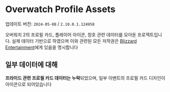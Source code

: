 # Overwatch Profile Assets
업데이트 버전: `2024-05-08` / `2.10.0.1.124958`

오버워치 2의 프로필 카드, 플레이어 아이콘, 칭호 관련 데이터를 모아둔 프로젝트입니다. 실제 데이터 기반으로 하였으며 이와 관련된 모든 저작권은 [Blizzard Entertainment](https://blizzard.com)에게 있음을 명시합니다

## 일부 데이터에 대해
**프라이드 관련 프로필 카드 데이터는 누락**되었으며, 일부 이벤트의 프로필 카드 디자인이 아이콘으로 되어있습니다